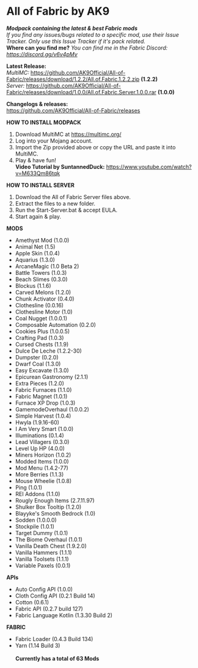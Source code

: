 # All of Fabric by AK9
***Modpack containing the latest &amp; best Fabric mods*** \
*If you find any issues/bugs related to a specific mod, use their Issue Tracker. Only use this Issue Tracker if it's pack related.*\
**Where can you find me?**
*You can find me in the Fabric Discord: https://discord.gg/v6v4pMv*

**Latest Release:**\
*MultiMC:*
https://github.com/AK9Official/All-of-Fabric/releases/download/1.2.2/All.of.Fabric.1.2.2.zip **(1.2.2)**\
*Server:*
https://github.com/AK9Official/All-of-Fabric/releases/download/1.0.0/All.of.Fabric.Server.1.0.0.rar **(1.0.0)**

**Changelogs & releases:**\
https://github.com/AK9Official/All-of-Fabric/releases 


**HOW TO INSTALL MODPACK**
1. Download MultiMC at https://multimc.org/
2. Log into your Mojang account.
3. Import the Zip provided above or copy the URL and paste it into MultiMC.
4. Play & have fun!\
**Video Tutorial by SuntannedDuck:** https://www.youtube.com/watch?v=M633Qm86tqk

**HOW TO INSTALL SERVER**
1. Download the All of Fabric Server files above.
2. Extract the files to a new folder.
3. Run the Start-Server.bat & accept EULA.
4. Start again & play.

**MODS** 
+ Amethyst Mod (1.0.0)
+ Animal Net (1.5)
+ Apple Skin (1.0.4)
+ Aquarius (1.3.0)
+ ArcaneMagic (1.0 Beta 2)
+ Battle Towers (1.0.3)
+ Beach Slimes (0.3.0)
+ Blockus (1.1.6)
+ Carved Melons (1.2.0)
+ Chunk Activator (0.4.0)
+ Clothesline (0.0.16)
+ Clothesline Motor (1.0)
+ Coal Nugget (1.0.0.1)
+ Composable Automation (0.2.0)
+ Cookies Plus (1.0.0.5)
+ Crafting Pad (1.0.3)
+ Cursed Chests (1.1.9)
+ Dulce De Leche (1.2.2-30)
+ Dumpster (0.2.0)
+ Dwarf Coal (1.3.0)
+ Easy Excavate (1.3.0)
+ Epicurean Gastronomy (2.1.1)
+ Extra Pieces (1.2.0)
+ Fabric Furnaces (1.1.0)
+ Fabric Magnet (1.0.1)
+ Furnace XP Drop (1.0.3)
+ GamemodeOverhaul (1.0.0.2)
+ Simple Harvest (1.0.4)
+ Hwyla (1.9.16-60)
+ I Am Very Smart (1.0.0)
+ Illuminations (0.1.4)
+ Lead Villagers (0.3.0)
+ Level Up HP (4.0.0)
+ Miners Horizon (1.0.2)
+ Modded Items (1.0.0)
+ Mod Menu (1.4.2-77)
+ More Berries (1.1.3)
+ Mouse Wheelie (1.0.8)
+ Ping (1.0.1)
+ REI Addons (1.1.0)
+ Rougly Enough Items (2.7.11.97)
+ Shulker Box Tooltip (1.2.0)
+ Blayyke's Smooth Bedrock (1.0)
+ Sodden (1.0.0.0)
+ Stockpile (1.0.1)
+ Target Dummy (1.0.1)
+ The Biome Overhaul (1.0.1)
+ Vanilla Death Chest (1.9.2.0)
+ Vanilla Hammers (1.1.1)
+ Vanilla Toolsets (1.1.1)
+ Variable Paxels (0.0.1)

**APIs**
+ Auto Config API (1.0.0)
+ Cloth Config API (0.2.1 Build 14)
+ Cotton (0.6.1)
+ Fabric API (0.2.7 build 127)
+ Fabric Language Kotlin (1.3.30 Build 2)

**FABRIC**
+ Fabric Loader (0.4.3 Build 134)
+ Yarn (1.14 Build 3)\
\
**Currently has a total of 63 Mods**
